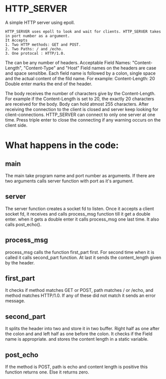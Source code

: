 # HTTP_SERVER
 
A simple HTTP server using epoll.

    HTTP_SERVER uses epoll to look and wait for clients. HTTP_SERVER takes in port number as a argument. 
    It Accepts 
    1. Two HTTP methods: GET and POST.
    2. Two Paths: / and /echo.
    3. One protocal : HTTP/1.0.

The can be any number of headers.
Acceptable Field Names: "Content-Length", "Content-Type" and "Host"
Field names on the headers are case and space sensitibe. Each field name is followed by a colon, single space and the actual content of the fild name. For example: Content-Length: 20
Double enter marks the end of the header. 

The body receives the number of characters give by the Content-Length. For example if the Content-Length is set to 20, the exactly 20 characters are received for the body. Body can hold atmost 255 characters. After receiving the connection to the client is closed and server keep looking for client-connections. HTTP_SERVER can connect to only one server at one time. Press triple enter to close the connecting if any warning occurs on the client side.

# What happens in the code:

## main

The main take program name and port number as arguments. If there are two arguments calls server function with port as it's argument. 
    
## server

The server function creates a socket fd to listen. Once it accepts a client socket fd, it receives and calls process_msg function till it get a double enter.
when it gets a double enter it calls process_msg one last time. It also calls post_echo().
## process_msg

process_msg calls the function first_part first. For second time when it is called it calls second_part function. At last it sends the content_length given by the header.

## first_part 
    
It checks if method matches GET or POST, path matches / or /echo, and method matches HTTP/1.0. If any of these did not match it sends an error message. 

## second_part

It splits the header into two and store it in two buffer. Right half as one after the colon and and left half as one before the colon.
It checks if the Field name is appropriate. and stores the content length in a static variable.

## post_echo

If the method is POST,  path is echo and content length is positive this function returns one. Else it returns zero.




    


